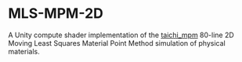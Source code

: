 # MLS-MPM-2D

A Unity compute shader implementation of the
[taichi_mpm](https://github.com/yuanming-hu/taichi_mpm/) 80-line 2D Moving
Least Squares Material Point Method simulation of physical materials.
